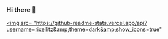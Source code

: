 ### Hi there 👋

<a href="https://github.com/rixellitz/"><img src= "https://github-readme-stats.vercel.app/api?username=rixellitz&amp;theme=dark&amp;show_icons=true" </img></a>


<!--
**RixelLitz/RixelLitz** is a ✨ _special_ ✨ repository because its `README.md` (this file) appears on your GitHub profile.

Here are some ideas to get you started:

- 🔭 I’m currently working on ...
- 🌱 I’m currently learning ...
- 👯 I’m looking to collaborate on ...
- 🤔 I’m looking for help with ...
- 💬 Ask me about ...
- 📫 How to reach me: ...
- 😄 Pronouns: ...
- ⚡ Fun fact: ...
-->
